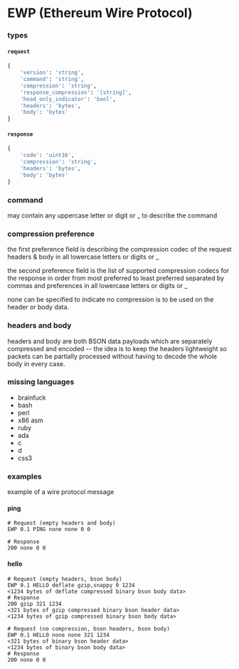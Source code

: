# EWP (Ethereum Wire Protocol)

### types

#### `request`

```python
{
    'version': 'string',
    'command': 'string',
    'compression': 'string',
    'response_compression': '[string]',
    'head_only_indicator': 'bool',
    'headers': 'bytes',
    'body': 'bytes'
}
```

#### `response`

```python
{
    'code': 'uint16',
    'compression': 'string',
    'headers': 'bytes',
    'body': 'bytes'
}
```

### command
may contain any uppercase letter or digit or _  to describe the command

### compression preference
the first preference field is describing the compression codec of the request headers & body in all lowercase letters or digits or _

the second preference field is the list of supported compression codecs for the response in order from most preferred to least preferred separated by commas and preferences in all lowercase letters or digits or _

none can be specified to indicate no compression is to be used on the header or body data.

### headers and body
headers and body are both BSON data payloads which are separately compressed and encoded -- the idea is to keep the headers lightweight so packets can be partially processed without having to decode the whole body in every case.

### missing languages
  * brainfuck
  * bash
  * perl
  * x86 asm
  * ruby
  * ada
  * c
  * d
  * css3
 
### examples

example of a wire protocol message

#### ping
```
# Request (empty headers and body)
EWP 0.1 PING none none 0 0

# Response
200 none 0 0

```

#### hello
```
# Request (empty headers, bson body)
EWP 0.1 HELLO deflate gzip,snappy 0 1234
<1234 bytes of deflate compressed binary bson body data>
# Response
200 gzip 321 1234
<321 bytes of gzip compressed binary bson header data>
<1234 bytes of gzip compressed binary bson body data>

# Request (no compression, bson headers, bson body)
EWP 0.1 HELLO none none 321 1234
<321 bytes of binary bson header data>
<1234 bytes of binary bson body data>
# Response
200 none 0 0
```
